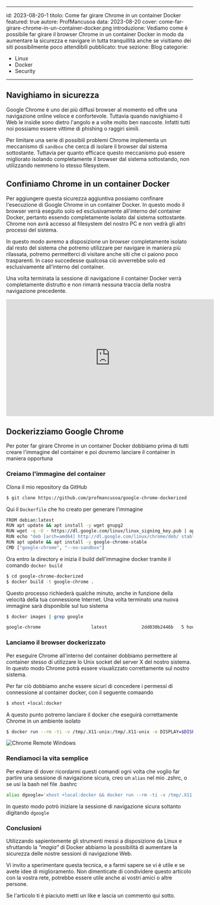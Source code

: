 
---
id: 2023-08-20-1
titolo: Come far girare Chrome in un container Docker
featured: true
autore: ProfMancusoa
data: 2023-08-20
cover: come-far-girare-chrome-in-un-container-docker.png
introduzione: Vediamo come è possibile far girare il browser Chrome in un container Docker in modo da aumentare la sicurezza e navigare in tutta tranquillità anche se visitiamo dei siti possibilmente poco attendibili
pubblicato: true
sezione: Blog
categorie:
  - Linux
  - Docker
  - Security
---

##  Navighiamo in sicurezza

Google Chrome è uno dei più diffusi browser al momento ed offre una navigazione online veloce e confortevole.
Tuttavia quando navighiamo il Web le insidie sono dietro l'angolo e a volte molto ben nascoste.
Infatti tutti noi possiamo essere vittime di phishing o raggiri simili.

Per limitare una serie di possibili problemi Chrome implementa un meccanismo di `sandbox` che cerca di isolare il browser dal sistema sottostante.
Tuttavia per quanto efficace questo meccanismo può essere migliorato isolando completamente il browser dal sistema sottostando, non utilizzando nemmeno lo stesso filesystem.

## Confiniamo Chrome in un container Docker

Per aggiungere questa sicurezza aggiuntiva possiamo confinare l'esecuzione di Google Chrome in un container Docker. In questo modo il browser verrà eseguito solo ed esclusivamente all'interno del container Docker, pertanto essendo completamente isolato dal sistema sottostante.
Chrome non avrà accesso al filesystem del nostro PC e non vedrà gli altri processi del sistema.

In questo modo avremo a disposizione un browser completamente isolato dal resto del sistema che potremo utilizzare per navigare in maniera più rilassata, potremo permetterci di visitare anche siti che ci paiono poco trasparenti. In caso succedesse qualcosa ciò avverrebbe solo ed esclusivamente all'interno del container.

Una volta terminata la sessione di navigazione il container Docker verrà completamente distrutto e non rimarrà nessuna traccia della nostra navigazione precedente.

<iframe width="560" height="315" src="https://www.youtube.com/embed/t3-Rr5UzRgU" title="YouTube video player" frameborder="0" allow="accelerometer; autoplay; clipboard-write; encrypted-media; gyroscope; picture-in-picture; web-share" allowfullscreen></iframe>

## Dockerizziamo Google Chrome

Per poter far girare Chrome in un container Docker dobbiamo prima di tutti creare l'immagine del container e poi dovremo lanciare il container in maniera opportuna

### Creiamo l'immagine del container

Clona il mio repository da GitHub

```bash
$ git clone https://github.com/profmancusoa/google-chrome-dockerized
```

Qui il `Dockerfile` che ho creato per generare l'immagine

```bash
FROM debian:latest
RUN apt update && apt install -y wget gnupg2
RUN wget -q -O - https://dl.google.com/linux/linux_signing_key.pub | apt-key add -
RUN echo "deb [arch=amd64] http://dl.google.com/linux/chrome/deb/ stable main" >> /etc/apt/sources.list.d/chrome.list
RUN apt update && apt install -y google-chrome-stable
CMD ["google-chrome", "--no-sandbox"]
```

Ora entro la directory e inizia il build dell'immagine docker tramite il comando `docker build`

```bash
$ cd google-chrome-dockerized
$ docker build -t google-chrome .
```

Questo processo richiederà qualche minuto, anche in funzione della velocità della tua connessione Internet.
Una volta terminato una nuova immagine sarà disponibile sul tuo sistema

```bash
$ docker images | grep google    

google-chrome                   latest             2dd030b2446b   5 hours ago     1.07GB
```

### Lanciamo il browser dockerizzato

Per eseguire Chrome all'interno del container dobbiamo permettere al container stesso di utilizzare lo Unix socket del server X del nostro sistema. In questo modo Chrome potrà essere visualizzato correttamente sul nostro sistema.

Per far ciò dobbiamo anche essere sicuri di concedere i permessi di connessione al container docker, con il seguente comaando

```bash
$ xhost +local:docker
```

A questo punto potremo lanciare il docker che eseguirà correttamente Chrome in un ambiente isolato

```bash
$ docker run --rm -ti -v /tmp/.X11-unix:/tmp/.X11-unix -e DISPLAY=$DISPLAY google-chrome
```

![Chrome Remote Windows](/img/posts/come-far-girare-chrome-in-un-container-docker/chrome-windows.png)


### Rendiamoci la vita semplice

Per evitare di dover ricordarmi questi comandi ogni volta che voglio far partire una sessione di navigazione sicura, creo un `alias` nel mio .zshrc, o se usi la bash nel file .bashrc

```bash
alias dgoogle='xhost +local:docker && docker run --rm -ti -v /tmp/.X11-unix:/tmp/.X11-unix -e DISPLAY=$DISPLAY google-chrome'
```

In questo modo potrò iniziare la sessione di navigazione sicura soltanto digitando `dgoogle`

### Conclusioni

Utilizzando sapientemente gli strumenti messi a disposizione da Linux e sfruttando la *"magia"* di Docker abbiamo la possibilità di aumentare la sicurezza delle nostre sessioni di navigazione Web.

Vi invito a sperimentare questa tecnica, e a farmi sapere se vi è utile e se avete idee di miglioramento.
Non dimenticate di condividere questo articolo con la vostra rete, potrebbe essere utile anche ai vostri amici o altre persone.

Se l'articolo ti è piaciuto metti un like e lascia un commento qui sotto.


